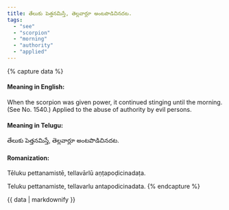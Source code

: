 ```yaml
---
title: తేలుకు పెత్తనమిస్తే, తెల్లవార్లూ అంటపొడిచినదట.
tags:
  - "see"
  - "scorpion"
  - "morning"
  - "authority"
  - "applied"
---
```


{% capture data %}
#### Meaning in English:
When the scorpion was given power, it continued stinging until the morning.
(See No. 1540.)
Applied to the abuse of authority by evil persons.

#### Meaning in Telugu:
తేలుకు పెత్తనమిస్తే, తెల్లవార్లూ అంటపొడిచినదట.

#### Romanization:
Tēluku pettanamistē, tellavārlū aṇṭapoḍicinadaṭa.

Teluku pettanamiste, tellavarlu antapodicinadata.
{% endcapture %}

{{ data | markdownify }}

